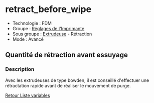 # retract_before_wipe

* Technologie : FDM
* Groupe : [Réglages de l'Imprimante](../printer_settings/printer_settings.md)
* Sous groupe : [Extrudeuse](../printer_settings/printer_settings.md#extrudeuse) - Rétraction
* Mode : Avancé

## Quantité de rétraction avant essuyage

### Description

Avec les extrudeuses de type bowden, il est conseillé d'effectuer une rétractation rapide avant de réaliser le mouvement de purge.

[Retour Liste variables](variable_list.md)